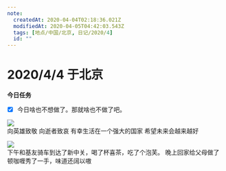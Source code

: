 ```yaml
---
note:
  createdAt: 2020-04-04T02:18:36.021Z
  modifiedAt: 2020-04-05T04:42:03.543Z
  tags: [地点/中国/北京, 日记/2020/4]
  id: ""
---
```


# 2020/4/4 于北京

<!-- @crossnote.comment "id":"7a02b94e-fca4-4b06-b86e-6f6f364c5cd2 -->

**今日任务**

- [x] 今日啥也不想做了。那就啥也不做了吧。

<!-- @timer "date":"Sat Apr 04 2020 12:14:15 GMT+0800 (China Standard Time) -->

![](https://i.loli.net/2020/04/04/DmzLJdqkVUtK8F6.jpg)  
向英雄致敬
向逝者致哀
有幸生活在一个强大的国家
希望未来会越来越好

<!-- @timer "date":"Sat Apr 04 2020 20:28:41 GMT+0800 (China Standard Time)","duration":"about 8 hours -->

![](https://i.loli.net/2020/04/04/1eLFpV43sx5arlM.jpg)  
下午和基友骑车到达了新中关，喝了杯喜茶，吃了个泡芙。
晚上回家给父母做了顿咖喱秀了一手，味道还阔以嗷
